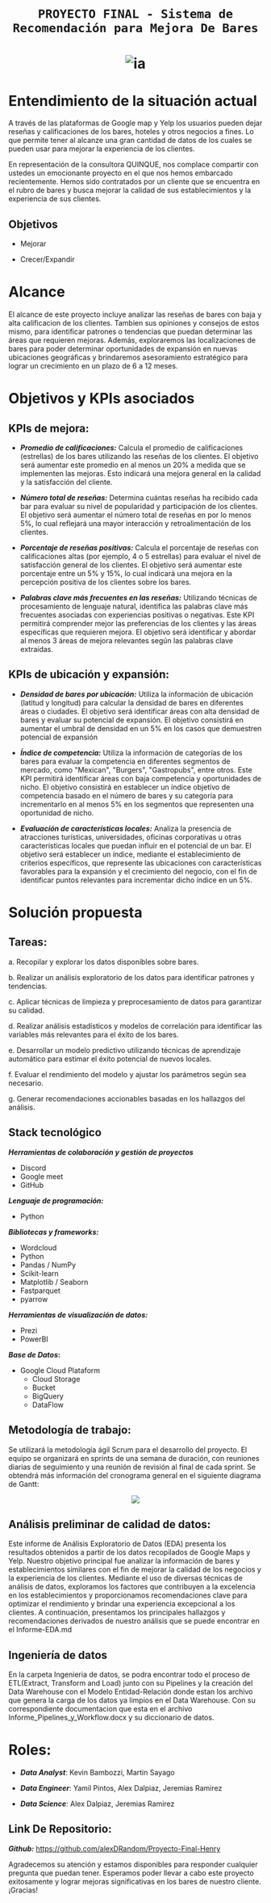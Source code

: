 # <h1 align=center>**`PROYECTO FINAL - Sistema de Recomendación para Mejora De Bares`**</h1>

# <h1 align=center> ![ia](https://emoji.slack-edge.com/TPRS7H4PN/henry-pm/4658c1bc769b53ae.png) </h1>


# Entendimiento de la situación actual

A través de las plataformas de Google map y Yelp los usuarios pueden dejar reseñas  y calificaciones de los bares, hoteles y otros negocios a fines. Lo que permite tener al alcanze una gran cantidad de datos de los cuales se pueden usar para mejorar la experiencia de los clientes.

En representación de la consultora QUINQUE, nos complace compartir con ustedes un emocionante proyecto en el que nos hemos embarcado recientemente. Hemos sido contratados por un cliente que se encuentra en el rubro de bares y busca mejorar la calidad de sus establecimientos y la experiencia de sus clientes.



## Objetivos


- Mejorar 

- Crecer/Expandir


# Alcance

El alcance de este proyecto incluye analizar las reseñas de bares con baja y alta calificacion de los clientes. Tambien sus opiniones y consejos de estos mismo, para identificar patrones o tendencias que puedan determinar las áreas que requieren mejoras. Además, exploraremos las localizaciones de bares para poder determinar oportunidades de expansión en nuevas ubicaciones geográficas y brindaremos asesoramiento estratégico para lograr un crecimiento en un plazo de 6 a 12 meses.


# Objetivos y KPIs asociados

## KPIs de mejora:

- **_Promedio de calificaciones:_** Calcula el promedio de calificaciones (estrellas) de los bares utilizando las reseñas de los clientes. El objetivo será aumentar este promedio en al menos un 20% a medida que se implementen las mejoras. Esto indicará una mejora general en la calidad y la satisfacción del cliente.

- **_Número total de reseñas:_** Determina cuántas reseñas ha recibido cada bar para evaluar su nivel de popularidad y participación de los clientes. El objetivo será aumentar el número total de reseñas en por lo menos 5%, lo cual reflejará una mayor interacción y retroalimentación de los clientes.

- **_Porcentaje de reseñas positivas:_** Calcula el porcentaje de reseñas con calificaciones altas (por ejemplo, 4 o 5 estrellas) para evaluar el nivel de satisfacción general de los clientes. El objetivo será aumentar este porcentaje entre un 5% y 15%, lo cual indicará una mejora en la percepción positiva de los clientes sobre los bares.

- **_Palabras clave más frecuentes en las reseñas:_** Utilizando técnicas de procesamiento de lenguaje natural, identifica las palabras clave más frecuentes asociadas con experiencias positivas o negativas. Este KPI permitirá comprender mejor las preferencias de los clientes y las áreas específicas que requieren mejora. El objetivo será identificar y abordar al menos 3 áreas de mejora relevantes según las palabras clave extraídas.

## KPIs de ubicación y expansión:

- **_Densidad de bares por ubicación:_** Utiliza la información de ubicación (latitud y longitud) para calcular la densidad de bares en diferentes áreas o ciudades. El objetivo será identificar áreas con alta densidad de bares y evaluar su potencial de expansión. El objetivo consistirá en aumentar el umbral de densidad en un 5% en los casos que demuestren potencial de expansión 

 - **_Índice de competencia:_** Utiliza la información de categorías de los bares para evaluar la competencia en diferentes segmentos de mercado, como "Mexican", "Burgers", "Gastropubs", entre otros. Este KPI permitirá identificar áreas con baja competencia y oportunidades de nicho. El objetivo consistirá en establecer un índice objetivo de competencia basado en el número de bares y su categoría para incrementarlo en al menos 5% en los segmentos que representen una oportunidad de nicho.

- **_Evaluación de características locales:_** Analiza la presencia de atracciones turísticas, universidades, oficinas corporativas u otras características locales que puedan influir en el potencial de un bar. El objetivo será establecer un índice, mediante el establecimiento de criterios específicos, que represente las ubicaciones con características favorables para la expansión y el crecimiento del negocio, con el fin de identificar puntos relevantes para incrementar dicho índice en un 5%.


# Solución propuesta

## Tareas:

a. Recopilar y explorar los datos disponibles sobre bares.

b. Realizar un análisis exploratorio de los datos para identificar patrones y tendencias.

c. Aplicar técnicas de limpieza y preprocesamiento de datos para garantizar su calidad.

d. Realizar análisis estadísticos y modelos de correlación para identificar las variables más relevantes para el éxito de los bares.

e. Desarrollar un modelo predictivo utilizando técnicas de aprendizaje automático para estimar el éxito potencial de nuevos locales.

f. Evaluar el rendimiento del modelo y ajustar los parámetros según sea necesario.

g. Generar recomendaciones accionables basadas en los hallazgos del análisis.

## **Stack tecnológico**

**_Herramientas de colaboración y gestión de proyectos_**

- Discord
- Google meet
- GitHub
 
**_Lenguaje de programación:_** 

- Python 

**_Bibliotecas y frameworks:_** 
- Wordcloud 
- Python
- Pandas / NumPy
- Scikit-learn 
- Matplotlib / Seaborn
- Fastparquet
- pyarrow

**_Herramientas de visualización de datos:_**

- Prezi
- PowerBI 

**_Base de Datos_:**

- Google Cloud Plataform
   - Cloud Storage
   - Bucket
   - BigQuery
   - DataFlow


## Metodología de trabajo:

Se utilizará la metodología ágil Scrum para el desarrollo del proyecto. El equipo se organizará en sprints de una semana de duración, con reuniones diarias de seguimiento y una reunión de revisión al final de cada sprint. Se obtendrá más información del cronograma general en el siguiente diagrama de Gantt:
 <p align="center">
<img src= ../imgs/Diagrama_de_Gantt-Semana-2.jpeg >
</p>

## Análisis preliminar de calidad de datos:
 Este informe de Análisis Exploratorio de Datos (EDA) presenta los resultados obtenidos a partir de los datos recopilados de Google Maps y Yelp. Nuestro objetivo principal fue analizar la información de bares y establecimientos similares con el fin de mejorar la calidad de los negocios y la experiencia de los clientes. Mediante el uso de diversas técnicas de análisis de datos, exploramos los factores que contribuyen a la excelencia en los establecimientos y proporcionamos recomendaciones clave para optimizar el rendimiento y brindar una experiencia excepcional a los clientes. A continuación, presentamos los principales hallazgos y recomendaciones derivados de nuestro análisis que se puede encontrar en el Informe-EDA.md 
 
## Ingeniería de datos

 En la carpeta Ingenieria de datos, se podra encontrar todo el proceso de ETL(Extract, Transform and Load) junto con su Pipelines y la creación del Data Warehouse  con el Modelo Entidad-Relación donde estan los archivo que genera la carga de los datos ya limpios en el Data Warehouse. Con su correspondiente documentacion que esta en el archivo Informe_Pipelines_y_Workflow.docx y su diccionario de datos.


# Roles:

- **_Data Analyst_**: Kevin Bambozzi, Martin Sayago

- **_Data Engineer_**: Yamil Pintos, Alex Dalpiaz, Jeremias Ramirez

- **_Data Science_**: Alex Dalpiaz, Jeremias Ramirez

## Link De Repositorio: 

**_Github:_** <https://github.com/alexDRandom/Proyecto-Final-Henry>


Agradecemos su atención y estamos disponibles para responder cualquier pregunta que puedan tener. Esperamos poder llevar a cabo este proyecto exitosamente y lograr mejoras significativas en los bares de nuestro cliente. ¡Gracias!
